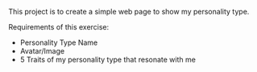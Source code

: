 This project is to create a simple web page to show my personality type.

Requirements of this exercise:
*   Personality Type Name
*   Avatar/Image
*   5 Traits of my personality type that resonate with me